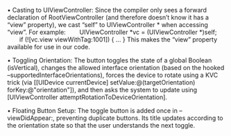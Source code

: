 • Casting to UIViewController:
Since the compiler only sees a forward declaration of RootViewController (and therefore doesn’t know it has a “view” property), we cast “self” to UIViewController * when accessing “view”.
For example:
  UIViewController *vc = (UIViewController *)self;
  if (![vc.view viewWithTag:1001]) { … }
This makes the “view” property available for use in our code.

• Toggling Orientation:
The button toggles the state of a global Boolean (isVertical), changes the allowed interface orientation (based on the hooked –supportedInterfaceOrientations), forces the device to rotate using a KVC trick (via [[UIDevice currentDevice] setValue:@(targetOrientation) forKey:@"orientation"]), and then asks the system to update using [UIViewController attemptRotationToDeviceOrientation].

• Floating Button Setup:
The toggle button is added once in –viewDidAppear:, preventing duplicate buttons. Its title updates according to the orientation state so that the user understands the next toggle.
